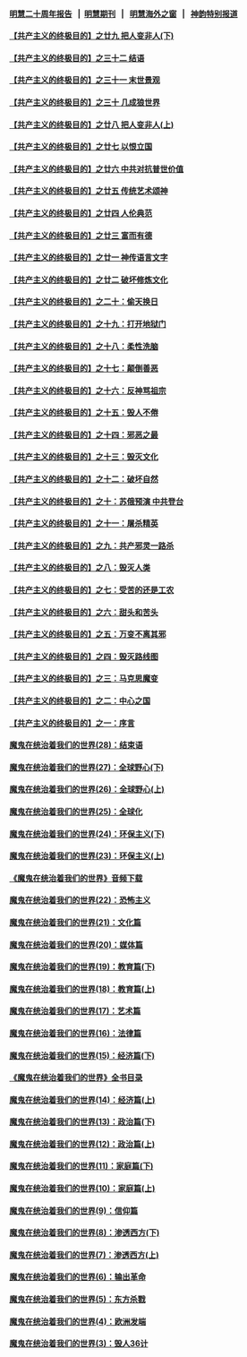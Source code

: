 #### [明慧二十周年报告](https://github.com/gfw-breaker/mh-reports/blob/master/README.md?t=07230721) &nbsp;&nbsp;|&nbsp;&nbsp;[明慧期刊](https://github.com/gfw-breaker/mh-qikan) &nbsp;&nbsp;|&nbsp;&nbsp; [明慧海外之窗](https://github.com/gfw-breaker/mh-news/blob/master/README.md?t=07230721) &nbsp;&nbsp;|&nbsp;&nbsp; [神韵特别报道](https://github.com/gfw-breaker/mh-news/blob/master/shenyun.md?t=07230721) 

#### [【共产主义的终极目的】之廿九 把人变非人(下)](../pages/nsc422/n11344140.md?t=07230721) 

#### [【共产主义的终极目的】之三十二 结语](../pages/nsc422/n11360535.md?t=07230721) 

#### [【共产主义的终极目的】之三十一 末世景观](../pages/nsc422/n11351129.md?t=07230721) 

#### [【共产主义的终极目的】之三十 几成狼世界](../pages/nsc422/n11348280.md?t=07230721) 

#### [【共产主义的终极目的】之廿八 把人变非人(上)](../pages/nsc422/n11340492.md?t=07230721) 

#### [【共产主义的终极目的】之廿七 以恨立国](../pages/nsc422/n11336944.md?t=07230721) 

#### [【共产主义的终极目的】之廿六 中共对抗普世价值](../pages/nsc422/n11324785.md?t=07230721) 

#### [【共产主义的终极目的】之廿五 传统艺术颂神](../pages/nsc422/n11296396.md?t=07230721) 

#### [【共产主义的终极目的】之廿四 人伦典范](../pages/nsc422/n11296397.md?t=07230721) 

#### [【共产主义的终极目的】之廿三 富而有德](../pages/nsc422/n11283598.md?t=07230721) 

#### [【共产主义的终极目的】之廿一 神传语言文字](../pages/nsc422/n11263265.md?t=07230721) 

#### [【共产主义的终极目的】之廿二 破坏修炼文化](../pages/nsc422/n11245728.md?t=07230721) 

#### [【共产主义的终极目的】之二十：偷天换日](../pages/nsc422/n11238846.md?t=07230721) 

#### [【共产主义的终极目的】之十九：打开地狱门](../pages/nsc422/n11206376.md?t=07230721) 

#### [【共产主义的终极目的】之十八：柔性洗脑](../pages/nsc422/n11199994.md?t=07230721) 

#### [【共产主义的终极目的】之十七：颠倒善恶](../pages/nsc422/n11179782.md?t=07230721) 

#### [【共产主义的终极目的】之十六：反神骂祖宗](../pages/nsc422/n11166798.md?t=07230721) 

#### [【共产主义的终极目的】之十五：毁人不倦](../pages/nsc422/n11166792.md?t=07230721) 

#### [【共产主义的终极目的】之十四：邪恶之最](../pages/nsc422/n11150249.md?t=07230721) 

#### [【共产主义的终极目的】之十三：毁灭文化](../pages/nsc422/n11135227.md?t=07230721) 

#### [【共产主义的终极目的】之十二：破坏自然](../pages/nsc422/n11135214.md?t=07230721) 

#### [【共产主义的终极目的】之十：苏俄预演 中共登台](../pages/nsc422/n11118424.md?t=07230721) 

#### [【共产主义的终极目的】之十一：屠杀精英](../pages/nsc422/n11118442.md?t=07230721) 

#### [【共产主义的终极目的】之九：共产邪灵一路杀](../pages/nsc422/n11114139.md?t=07230721) 

#### [【共产主义的终极目的】之八：毁灭人类](../pages/nsc422/n11108503.md?t=07230721) 

#### [【共产主义的终极目的】之七：受苦的还是工农](../pages/nsc422/n11101809.md?t=07230721) 

#### [【共产主义的终极目的】之六：甜头和苦头](../pages/nsc422/n11096971.md?t=07230721) 

#### [【共产主义的终极目的】之五：万变不离其邪](../pages/nsc422/n11091285.md?t=07230721) 

#### [【共产主义的终极目的】之四：毁灭路线图](../pages/nsc422/n11086284.md?t=07230721) 

#### [【共产主义的终极目的】之三：马克思魔变](../pages/nsc422/n11061941.md?t=07230721) 

#### [【共产主义的终极目的】之二：中心之国](../pages/nsc422/n11047728.md?t=07230721) 

#### [【共产主义的终极目的】之一：序言](../pages/nsc422/n11086077.md?t=07230721) 

#### [魔鬼在统治着我们的世界(28)：结束语](../pages/nsc422/n10936246.md?t=07230721) 

#### [魔鬼在统治着我们的世界(27)：全球野心(下)](../pages/nsc422/n10928319.md?t=07230721) 

#### [魔鬼在统治着我们的世界(26)：全球野心(上)](../pages/nsc422/n10900318.md?t=07230721) 

#### [魔鬼在统治着我们的世界(25)：全球化](../pages/nsc422/n10788205.md?t=07230721) 

#### [魔鬼在统治着我们的世界(24)：环保主义(下)](../pages/nsc422/n10695307.md?t=07230721) 

#### [魔鬼在统治着我们的世界(23)：环保主义(上)](../pages/nsc422/n10688613.md?t=07230721) 

#### [《魔鬼在统治着我们的世界》音频下载](../pages/nsc422/n10635553.md?t=07230721) 

#### [魔鬼在统治着我们的世界(22)：恐怖主义](../pages/nsc422/n10614727.md?t=07230721) 

#### [魔鬼在统治着我们的世界(21)：文化篇](../pages/nsc422/n10597706.md?t=07230721) 

#### [魔鬼在统治着我们的世界(20)：媒体篇](../pages/nsc422/n10586579.md?t=07230721) 

#### [魔鬼在统治着我们的世界(19)：教育篇(下)](../pages/nsc422/n10564808.md?t=07230721) 

#### [魔鬼在统治着我们的世界(18)：教育篇(上)](../pages/nsc422/n10526970.md?t=07230721) 

#### [魔鬼在统治着我们的世界(17)：艺术篇](../pages/nsc422/n10499093.md?t=07230721) 

#### [魔鬼在统治着我们的世界(16)：法律篇](../pages/nsc422/n10485969.md?t=07230721) 

#### [魔鬼在统治着我们的世界(15)：经济篇(下)](../pages/nsc422/n10469975.md?t=07230721) 

#### [《魔鬼在统治着我们的世界》全书目录](../pages/nsc422/n10464261.md?t=07230721) 

#### [魔鬼在统治着我们的世界(14)：经济篇(上)](../pages/nsc422/n10457370.md?t=07230721) 

#### [魔鬼在统治着我们的世界(13)：政治篇(下)](../pages/nsc422/n10448270.md?t=07230721) 

#### [魔鬼在统治着我们的世界(12)：政治篇(上)](../pages/nsc422/n10444576.md?t=07230721) 

#### [魔鬼在统治着我们的世界(11)：家庭篇(下)](../pages/nsc422/n10440961.md?t=07230721) 

#### [魔鬼在统治着我们的世界(10)：家庭篇(上)](../pages/nsc422/n10435448.md?t=07230721) 

#### [魔鬼在统治着我们的世界(9)：信仰篇](../pages/nsc422/n10432159.md?t=07230721) 

#### [魔鬼在统治着我们的世界(8)：渗透西方(下)](../pages/nsc422/n10429603.md?t=07230721) 

#### [魔鬼在统治着我们的世界(7)：渗透西方(上)](../pages/nsc422/n10426013.md?t=07230721) 

#### [魔鬼在统治着我们的世界(6)：输出革命](../pages/nsc422/n10421536.md?t=07230721) 

#### [魔鬼在统治着我们的世界(5)：东方杀戮](../pages/nsc422/n10417707.md?t=07230721) 

#### [魔鬼在统治着我们的世界(4)：欧洲发端](../pages/nsc422/n10414890.md?t=07230721) 

#### [魔鬼在统治着我们的世界(3)：毁人36计](../pages/nsc422/n10411583.md?t=07230721) 

